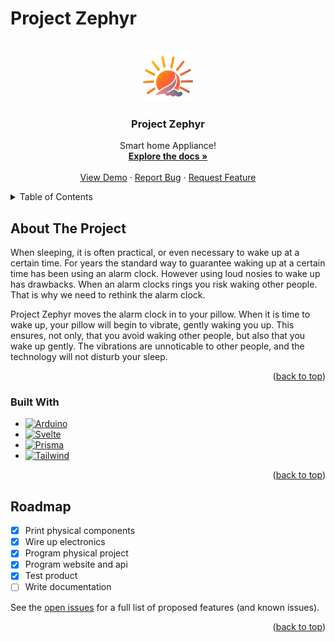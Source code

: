 # Project Zephyr 

<!-- Improved compatibility of back to top link: See: https://github.com/othneildrew/Best-README-Template/pull/73 -->
<a name="readme-top"></a>
<!--
*** Thanks for checking out the Best-README-Template. If you have a suggestion
*** that would make this better, please fork the repo and create a pull request
*** or simply open an issue with the tag "enhancement".
*** Don't forget to give the project a star!
*** Thanks again! Now go create something AMAZING! :D
-->



<!-- PROJECT SHIELDS -->
<!--
*** I'm using markdown "reference style" links for readability.
*** Reference links are enclosed in brackets [ ] instead of parentheses ( ).
*** See the bottom of this document for the declaration of the reference variables
*** for contributors-url, forks-url, etc. This is an optional, concise syntax you may use.
*** https://www.markdownguide.org/basic-syntax/#reference-style-links
-->


<!-- PROJECT LOGO -->
<br />
<div align="center">
  <a href="https://github.com/RBPME/Pude-server">
    <img src="static/favicon.png" alt="Logo" width="80" height="80">
  </a>

  <h3 align="center">Project Zephyr</h3>

  <p align="center">
    Smart home Appliance!
    <br />
    <a href="https://github.com/RBPME/Pude-server"><strong>Explore the docs »</strong></a>
    <br />
    <br />
    <a href="https://github.com/RBPME/Pude-server">View Demo</a>
    ·
    <a href="https://github.com/RBPME/Pude-server/issues">Report Bug</a>
    ·
    <a href="https://github.com/RBPME/Pude-server/issues">Request Feature</a>
  </p>
</div>



<!-- TABLE OF CONTENTS -->
<details>
  <summary>Table of Contents</summary>
  <ol>
    <li>
      <a href="#about-the-project">About The Project</a>
      <ul>
        <li><a href="#built-with">Built With</a></li>
      </ul>
    </li>
    <!--<li>
      <a href="#getting-started">Getting Started</a>
      <ul>
        <li><a href="#prerequisites">Prerequisites</a></li>
        <li><a href="#installation">Installation</a></li>
      </ul>
    </li>
    <li><a href="#usage">Usage</a></li> -->
    <li><a href="#roadmap">Roadmap</a></li>
    <!--<li><a href="#contributing">Contributing</a></li>
    <li><a href="#license">License</a></li>
    <li><a href="#contact">Contact</a></li>
    <li><a href="#acknowledgments">Acknowledgments</a></li> -->
  </ol>
</details>



<!-- ABOUT THE PROJECT -->
## About The Project

When sleeping, it is often practical, or even necessary to wake up at a certain time. For years the standard way to guarantee waking up at a certain time has been using an alarm clock. However using loud nosies to wake up has drawbacks. When an alarm clocks rings you risk waking other people. That is why we need to rethink the alarm clock.

Project Zephyr moves the alarm clock in to your pillow. When it is time to wake up, your pillow will begin to vibrate, gently waking you up. This ensures, not only, that you avoid waking other people, but also that you wake up gently. The vibrations are unnoticable to other people, and the technology will not disturb your sleep.

<p align="right">(<a href="#readme-top">back to top</a>)</p>



### Built With

* [![Arduino][Arduino.dev]][Arduino-url]
* [![Svelte][Svelte.dev]][Svelte-url]
* [![Prisma][Prisma.dev]][Prisma-url]
* [![Tailwind][Tailwind.dev]][Tailwind-url]

<p align="right">(<a href="#readme-top">back to top</a>)</p>



<!-- GETTING STARTED -->
<!-- 
## Getting Started

This is an example of how you may give instructions on setting up your project locally.
To get a local copy up and running follow these simple example steps.

### Prerequisites

This is an example of how to list things you need to use the software and how to install them.
* npm
  ```sh
  npm install npm@latest -g
  ```

### Installation

_Below is an example of how you can instruct your audience on installing and setting up your app. This template doesn't rely on any external dependencies or services._

1. Get a free API Key at [https://example.com](https://example.com)
2. Clone the repo
   ```sh
   git clone https://github.com/your_username_/Project-Name.git
   ```
3. Install NPM packages
   ```sh
   npm install
   ```
4. Enter your API in `config.js`
   ```js
   const API_KEY = 'ENTER YOUR API';
   ```

<p align="right">(<a href="#readme-top">back to top</a>)</p>
-->


<!-- ROADMAP -->
## Roadmap

- [x] Print physical components
- [x] Wire up electronics
- [x] Program physical project
- [x] Program website and api
- [x] Test product
- [ ] Write documentation

See the [open issues](https://github.com/othneildrew/Best-README-Template/issues) for a full list of proposed features (and known issues).

<p align="right">(<a href="#readme-top">back to top</a>)</p>


<!-- ACKNOWLEDGMENTS 
## Acknowledgments

Use this space to list resources you find helpful and would like to give credit to. I've included a few of my favorites to kick things off!

* [Choose an Open Source License](https://choosealicense.com)
* [GitHub Emoji Cheat Sheet](https://www.webpagefx.com/tools/emoji-cheat-sheet)
* [Malven's Flexbox Cheatsheet](https://flexbox.malven.co/)
* [Malven's Grid Cheatsheet](https://grid.malven.co/)
* [Img Shields](https://shields.io)
* [GitHub Pages](https://pages.github.com)
* [Font Awesome](https://fontawesome.com)
* [React Icons](https://react-icons.github.io/react-icons/search)

<p align="right">(<a href="#readme-top">back to top</a>)</p>
-->


<!-- MARKDOWN LINKS & IMAGES -->
<!-- https://www.markdownguide.org/basic-syntax/#reference-style-links -->
[contributors-shield]: https://img.shields.io/github/contributors/othneildrew/Best-README-Template.svg?style=for-the-badge
[contributors-url]: https://github.com/othneildrew/Best-README-Template/graphs/contributors
[forks-shield]: https://img.shields.io/github/forks/othneildrew/Best-README-Template.svg?style=for-the-badge
[forks-url]: https://github.com/othneildrew/Best-README-Template/network/members
[stars-shield]: https://img.shields.io/github/stars/othneildrew/Best-README-Template.svg?style=for-the-badge
[stars-url]: https://github.com/othneildrew/Best-README-Template/stargazers
[issues-shield]: https://img.shields.io/github/issues/othneildrew/Best-README-Template.svg?style=for-the-badge
[issues-url]: https://github.com/othneildrew/Best-README-Template/issues
[license-shield]: https://img.shields.io/github/license/othneildrew/Best-README-Template.svg?style=for-the-badge
[license-url]: https://github.com/othneildrew/Best-README-Template/blob/master/LICENSE.txt
[linkedin-shield]: https://img.shields.io/badge/-LinkedIn-black.svg?style=for-the-badge&logo=linkedin&colorB=555
[linkedin-url]: https://linkedin.com/in/othneildrew
[product-screenshot]: images/screenshot.png
[Svelte.dev]: https://img.shields.io/badge/svelte-ff3e00?style=for-the-badge&logo=svelte&logoColor=white
[Svelte-url]: https://svelte.dev/
[Tailwind.dev]: https://img.shields.io/badge/tailwind-07b6d5?style=for-the-badge&logo=tailwindcss&logoColor=white
[Tailwind-url]: https://tailwindcss.com/
[Arduino.dev]: https://img.shields.io/badge/arduino-00979c?style=for-the-badge&logo=arduino&logoColor=white
[Arduino-url]: https://www.arduino.cc/
[Prisma.dev]: https://img.shields.io/badge/Prisma-20242c?style=for-the-badge&logo=prisma&logoColor=white
[Prisma-url]: https://www.prisma.io/